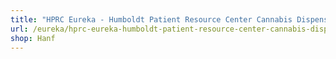 ```yaml
---
title: "HPRC Eureka - Humboldt Patient Resource Center Cannabis Dispensary"
url: /eureka/hprc-eureka-humboldt-patient-resource-center-cannabis-dispensary/
shop: Hanf
---
```

